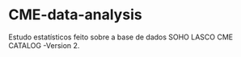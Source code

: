 # CME-data-analysis
Estudo estatísticos feito sobre a base de dados SOHO LASCO CME CATALOG -Version 2.
